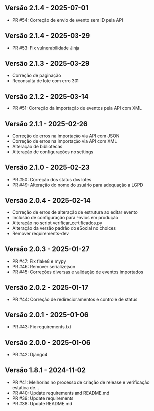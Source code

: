 ## Versão 2.1.4 - 2025-07-01

* PR #54: Correção de envio de evento sem ID pela API 

## Versão 2.1.4 - 2025-03-29

* PR #53: Fix vulnerabilidade Jinja 

## Versão 2.1.3 - 2025-03-29

* Correção de paginação
* Reconsulta de lote com erro 301

## Versão 2.1.2 - 2025-03-14

* PR #51: Correção da importação de eventos pela API com XML 

## Versão 2.1.1 - 2025-02-26

* Correção de erros na importação via API com JSON
* Correção de erros na importação via API com XML
* Alteração de bibliotecas
* Alteração de configurações no settings

## Versão 2.1.0 - 2025-02-23

* PR #50: Correção dos status dos lotes 
* PR #49: Alteração do nome do usuário para adequação a LGPD 

## Versão 2.0.4 - 2025-02-14

* Correção de erros de alteração de estrutura ao editar evento
* Inclusão de configuração para envios em produção
* Alteração no script verificar_certificados.py
* Alteração da versão padrão do eSocial no choices
* Remover requirements-dev 

## Versão 2.0.3 - 2025-01-27

* PR #47: Fix flake8 e mypy 
* PR #46: Remover serializejson 
* PR #45: Correções diversas e validação de eventos importados 

## Versão 2.0.2 - 2025-01-17

* PR #44: Correção de redirecionamentos e controle de status 

## Versão 2.0.1 - 2025-01-06

* PR #43: Fix requirements.txt 

## Versão 2.0.0 - 2025-01-06

* PR #42: Django4 

## Versão 1.8.1 - 2024-11-02

* PR #41: Melhorias no processo de criação de release e verificação estática de… 
* PR #40: Update requirements and README.md 
* PR #39: Update requirements 
* PR #38: Update README.md 

